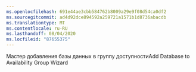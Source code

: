 ```yaml
---
ms.openlocfilehash: 691e44ae3cbb584762b8009a29e9f08d54ca0df2
ms.sourcegitcommit: ad4d92dce894592a259721a1571b1d8736abacdb
ms.translationtype: MT
ms.contentlocale: ru-RU
ms.lasthandoff: 08/04/2020
ms.locfileid: "87655375"
---
```

<span data-ttu-id="cbae8-101">Мастер добавления базы данных в группу доступности</span><span class="sxs-lookup"><span data-stu-id="cbae8-101">Add Database to Availability Group Wizard</span></span>
